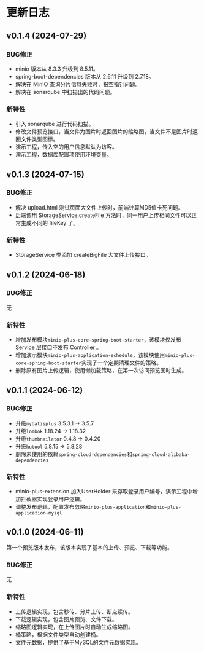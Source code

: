 # 更新日志

## v0.1.4 (2024-07-29)

### BUG修正

* minio 版本从 8.3.3 升级到 8.5.11。
* spring-boot-dependencies 版本从 2.6.11 升级到 2.7.18。
* 解决在 MinIO 查询分片信息失败时，报空指针问题。
* 解决在 sonarqube 中扫描出的代码问题。

### 新特性

* 引入 sonarqube 进行代码扫描。
* 修改文件预览接口，当文件为图片时返回图片的缩略图，当文件不是图片时返回文件类型图标。
* 演示工程，传入空的用户信息默认为访客。
* 演示工程，数据库配置项使用环境变量。

## v0.1.3 (2024-07-15)

### BUG修正

* 解决 upload.html 测试页面大文件上传时，前端计算MD5值卡死问题。
* 后端调用 StorageService.createFile 方法时，同一用户上传相同文件可以正常生成不同的 fileKey 了。

### 新特性

* StorageService 类添加 createBigFile 大文件上传接口。

## v0.1.2 (2024-06-18)

### BUG修正

无

### 新特性

* 增加发布模块`minio-plus-core-spring-boot-starter`，该模块仅发布 Service 层接口不发布 Controller 。
* 增加演示模块`minio-plus-application-schedule`，该模块使用`minio-plus-core-spring-boot-starter`实现了一个定期清理文件的策略。
* 删除原有图片上传逻辑，使用懒加载策略，在第一次访问预览图时生成。

## v0.1.1 (2024-06-12)

### BUG修正

* 升级`mybatisplus` 3.5.3.1 -> 3.5.7
* 升级`lombok` 1.18.24 -> 1.18.32
* 升级`thumbnailator` 0.4.8 -> 0.4.20
* 升级`hutool` 5.8.15 -> 5.8.28
* 删除未使用的依赖`spring-cloud-dependencies`和`spring-cloud-alibaba-dependencies`

### 新特性

* minio-plus-extension 加入UserHolder 来存取登录用户编号，演示工程中增加拦截器实现登录用户逻辑。
* 调整发布逻辑，配置发布忽略`minio-plus-application`和`minio-plus-application-mysql`

## v0.1.0 (2024-06-11)

第一个预览版本发布，该版本实现了基本的上传、预览、下载等功能。

### BUG修正

无

### 新特性

* 上传逻辑实现，包含秒传、分片上传、断点续传。
* 下载逻辑实现，包含图片预览、文件下载。
* 缩略图逻辑实现，在上传图片时自动生成缩略图。
* 桶策略，根据文件类型自动创建桶。
* 文件元数据，提供了基于MySQL的文件元数据实现。
